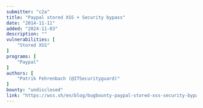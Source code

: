 ```yaml
---
submitter: "c2a"
title: "Paypal stored XSS + Security bypass"
date: "2014-11-11"
added: "2024-11-03"
description: ""
vulnerabilities: [
    "Stored XSS"
]
programs: [
    "Paypal"
]
authors: [
    "Patrik Fehrenbach (@ITSecurityguard)"
]
bounty: "undisclosed"
link: "https://wss.sh/en/blog/bugbounty-paypal-stored-xss-security-bypass/"
---
```




